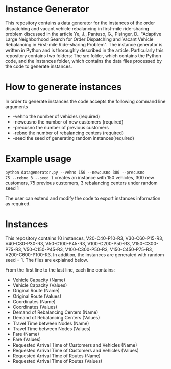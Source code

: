 # Instance Generator
This repository contains a data generator for the instances of the order dispatching and vacant vehicle rebalancing in first-mile ride-sharing problem discussed in the article Ye, J., Pantuso, G., Pisinger, D.. "Adaptive Large Neighborhood Search for Order Dispatching and
Vacant Vehicle Rebalancing in First-mile Ride-sharing Problem". The instance generator is written in Python and is thoroughly described in the article. Particularly this repository contains two folders: The src folder, which contains the Python code, and the instances folder, which contains the data files processed by the code to generate instances.

# How to generate instances
In order to generate instances the code accepts the following command line arguments
<ul>
  <li>-vehno the number of vehicles (required)</li>
  <li>-newcusno the number of new customers (required)</li>
  <li>-precusno the number of previous customers</li>
  <li>-rebno the number of rebalancing centers (required)</li>
  <li>-seed the seed of generating random instances(required)</li>
</ul>


# Example usage

<code>python datagenerator.py --vehno 150 --newcusno 300 --precusno 75 --rebno 3 --seed 1</code>
creates an instance with 150 vehicles, 300 new customers, 75 previous customers, 3 rebalancing centers under random seed 1

The user can extend and modify the code to export instances information as required.

# Instances

This repository contains 10 instances, V20-C40-P10-R3, V30-C60-P15-R3, V40-C80-P30-R3, V50-C100-P45-R3, V100-C200-P50-R3, V150-C300-P75-R3, V50-C150-P45-R3, V100-C300-P50-R3, V150-C450-P75-R3, V200-C600-P100-R3. In addition, the instances are generated with random seed = 1. The files are explained below.

From the first line to the last line, each line contains:
<ul>
  <li>Vehicle Capacity (Name)</li>
  <li>Vehicle Capacity (Values)</li>
  <li>Original Route (Name)</li>
  <li>Original Route (Values)</li>
  <li>Coordinates (Name)</li>
  <li>Coordinates (Values)</li>
  <li>Demand of Rebalancing Centers (Name)</li>
  <li>Demand of Rebalancing Centers (Values)</li>
  <li>Travel Time between Nodes (Name)</li>
  <li>Travel Time between Nodes (Values)</li>
  <li>Fare (Name)</li>
  <li>Fare (Values)</li>
  <li>Requested Arrival Time of Customers and Vehicles (Name)</li>
  <li>Requested Arrival Time of Customers and Vehicles (Values)</li>
  <li>Requested Arrival Time of Routes (Name)</li>
  <li>Requested Arrival Time of Routes (Values)</li>
</ul>
